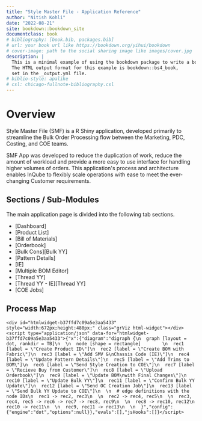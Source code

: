 ```yaml
---
title: "Style Master File - Application Reference"
author: "Nitish Kohli"
date: "2022-08-21"
site: bookdown::bookdown_site
documentclass: book
# bibliography: [book.bib, packages.bib]
# url: your book url like https://bookdown.org/yihui/bookdown
# cover-image: path to the social sharing image like images/cover.jpg
description: |
  This is a minimal example of using the bookdown package to write a book.
  The HTML output format for this example is bookdown::bs4_book,
  set in the _output.yml file.
# biblio-style: apalike
# csl: chicago-fullnote-bibliography.csl
---
```


# Overview

Style Master File (SMF) is a R Shiny application, developed primarily to streamline the Bulk Order Processing flow between the Marketing, PDC, Costing, and COE teams.

SMF App was developed to reduce the duplication of work, reduce the amount of workload and provide a more easy to use interface for handling higher volumes of orders. This application's process and architecture enables InQube to flexibly scale operations with ease to meet the ever-changing Customer requirements.

## Sections / Sub-Modules

The main application page is divided into the following tab sections.

-   [Dashboard]
-   [Product List]
-   [Bill of Materials]
-   [Orderbook]
-   [Bulk Cons][Bulk YY]
-   [Pattern Details]
-   [IE]
-   [Multiple BOM Editor]
-   [Thread YY]
-   [Thread YY - IE][Thread YY]
-   [COE Jobs]

## Process Map


```{=html}
<div id="htmlwidget-b37ffd7c09a5e3aa5433" style="width:672px;height:480px;" class="grViz html-widget"></div>
<script type="application/json" data-for="htmlwidget-b37ffd7c09a5e3aa5433">{"x":{"diagram":"digraph {\n  graph [layout = dot, rankdir = TB]\n  \n  node [shape = rectangle]        \n  rec1 [label = \"Create Product ID\"]\n  rec2 [label = \"Create BOM with Fabric\"]\n  rec3 [label = \"Add SMV &\nChassis Code (IE)\"]\n  rec4 [label = \"Update Pattern Details\"]\n  rec5 [label = \"Add Trims to BOM\"]\n  rec6 [label = \"Send Style Creation to COE\"]\n  rec7 [label = \"Recieve Buy from Customer\"]\n  rec8 [label = \"Upload Orderbook\"]\n  rec9 [label = \"Update BOM\nwith Final Changes\"]\n  rec10 [label = \"Update Bulk YY\"]\n  rec11 [label = \"Confirm Bulk YY Update\"]\n  rec12 [label = \"Send OC Creation Job\"]\n  rec13 [label = \"Send Bulk YY Update to COE\"]\n  \n  # edge definitions with the node IDs\n  rec1 -> rec2, rec3\n  \n  rec2 -> rec4, rec5\n  \n  rec3, rec4, rec5 -> rec6 -> rec7 -> rec8, rec9\n  \n  rec8 -> rec10, rec12\n  rec10 -> rec11\n  \n  rec9, rec11 -> rec13\n  \n  }","config":{"engine":"dot","options":null}},"evals":[],"jsHooks":[]}</script>
```
